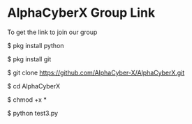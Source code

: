 # AlphaCyberX Group Link
To get the link to join our group

$ pkg install python

$ pkg install git

$ git clone https://github.com/AlphaCyber-X/AlphaCyberX.git

$ cd AlphaCyberX

$ chmod +x *

$ python test3.py

